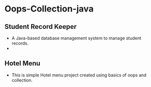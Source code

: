 # Oops-Collection-java

## Student Record Keeper
- A Java-based database management system to manage student records. 
- 
## Hotel Menu
- This is simple Hotel menu project created using basics of oops and collection.
